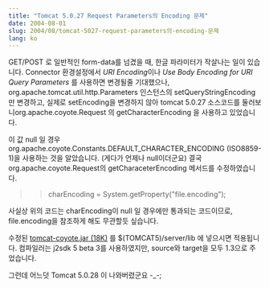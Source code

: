 ```yaml
---
title: "Tomcat 5.0.27 Request Parameters의 Encoding 문제"
date: 2004-08-01
slug: 2004/08/tomcat-5027-request-parameters의-encoding-문제
lang: ko
---
```


GET/POST 로 일반적인 form-data를 넘겼을 때, 한글 파라미터가 작살나는 일이 있습니다.
Connector 환경설정에서 *URI Encoding*이나 *Use Body Encoding for URI Query Parameters* 를 사용하면 변경될줄 기대했으나, 
org.apache.tomcat.util.http.Parameters 인스턴스의 setQueryStringEncoding만 변경하고, 실제로 setEncoding을 변경하지 않아 tomcat 5.0.27 소스코드를 둘러보니org.apache.coyote.Request 의 getCharacterEncoding 을 사용하고 있었습니다. 

이 값 null 일 경우 org.apache.coyote.Constants.DEFAULT_CHARACTER_ENCODING (ISO8859-1)을
사용하는 것을 알았습니다. (게다가 언제나 null이더군요)
결국 org.apache.coyote.Request의 getCharaceterEncoding 메서드를 수정하였습니다.

>> charEncoding = System.getProperty("file.encoding");

사실상 위의 코드는 charEncoding이 null 일 경우에만 통과되는 코드이므로, 
file.encoding을 참조하게 해도 무관할듯 싶습니다. 

수정된 [tomcat-coyote.jar (18K)](/dist/tomcat-coyote.jar) 를
$(TOMCAT5)/server/lib 에 넣으시면 적용됩니다.
컴파일러는 j2sdk 5 beta 3를 사용하였지만, source와 target을 모두 1.3으로 주었습니다.

그런데 어느덧 Tomcat 5.0.28 이 나와버렸군요 -_-;
